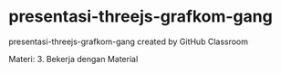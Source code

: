 # presentasi-threejs-grafkom-gang
presentasi-threejs-grafkom-gang created by GitHub Classroom

Materi:
3. Bekerja dengan Material
